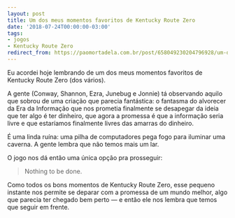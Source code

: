 ```yaml
---
layout: post
title: Um dos meus momentos favoritos de Kentucky Route Zero
date: '2018-07-24T00:00:00-03:00'
tags:
- jogos
- Kentucky Route Zero
redirect_from: https://paomortadela.com.br/post/658049230204796928/um-dos-meus-momentos-favoritos-de-kentucky-route
---
```

Eu acordei hoje lembrando de um dos meus momentos favoritos de Kentucky Route Zero (dos vários).

A gente (Conway, Shannon, Ezra, Junebug e Jonnie) tá observando aquilo que sobrou de uma criação que parecia fantástica: o fantasma do alvorecer da Era da Informação que nos prometia finalmente se desapegar da ideia que ter algo é ter dinheiro, que agora a promessa é que a informação seria livre e que estaríamos finalmente livres das amarras do dinheiro.

É uma linda ruína: uma pilha de computadores pega fogo para iluminar uma caverna. A gente lembra que não temos mais um lar.

O jogo nos dá então uma única opção pra prosseguir:

> Nothing to be done.

Como todos os bons momentos de Kentucky Route Zero, esse pequeno instante nos permite se deparar com a promessa de um mundo melhor, algo que parecia ter chegado bem perto — e então ele nos lembra que temos que seguir em frente.


